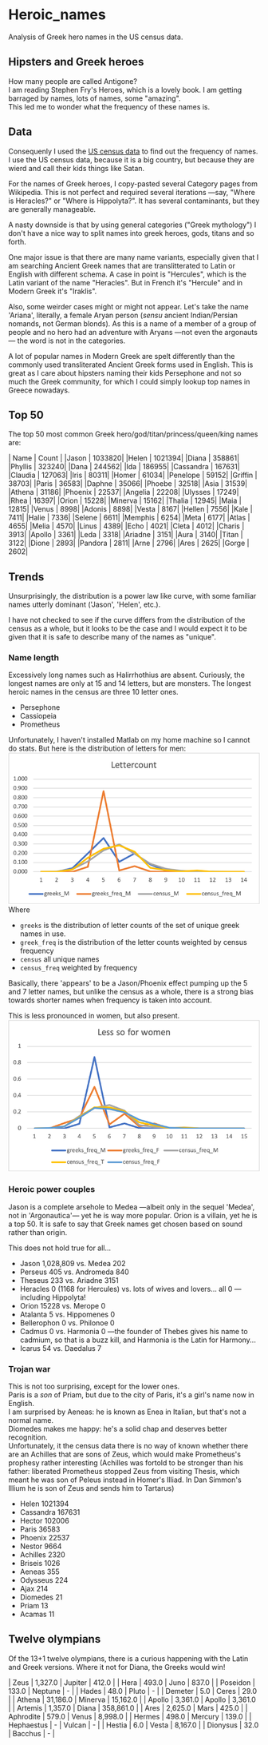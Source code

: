 # Heroic_names
Analysis of Greek hero names in the US census data.

## Hipsters and Greek heroes
How many people are called Antigone?         
I am reading Stephen Fry's Heroes, which is a lovely book. I am getting barraged by names, lots of names, some "amazing".      
This led me to wonder what the frequency of these names is.

## Data
Consequenly I used the [US census data](https://www.ssa.gov/oact/babynames/limits.html) to find out the frequency of names.        
I use the US census data, because it is a big country, but because they are wierd and call their kids things like Satan.

For the names of Greek heroes, I copy-pasted several Category pages from Wikipedia.
This is not perfect and required several iterations —say, "Where is Heracles?" or "Where is Hippolyta?".
It has several contaminants, but they are generally manageable.       

A nasty downside is that by using general categories ("Greek mythology") I don't have a nice way to split names into greek heroes, gods, titans and so forth.

One major issue is that there are many name variants, especially given that I am searching Ancient Greek names that are translitterated to Latin or English with different schema.
A case in point is "Hercules", which is the Latin variant of the name "Heracles". But in French it's "Hercule" and in Modern Greek it's "Iraklis".

Also, some weirder cases might or might not appear. Let's take the name 'Ariana', literally, a female Aryan person (_sensu_ ancient Indian/Persian nomands, not German blonds).
As this is a name of a member of a group of people and no hero had an adventure with Aryans &mdash;not even the argonauts&mdash; the word is not in the categories.

A lot of popular names in Modern Greek are spelt differently than the commonly used transliterated Ancient Greek forms used in English. This is great as I care about hipsters naming their kids Persephone and not so much the Greek community, for which I could simply lookup top names in Greece nowadays.

## Top 50
The top 50 most common Greek hero/god/titan/princess/queen/king names are:

| Name | Count |
|Jason | 1033820|
|Helen | 1021394|
|Diana | 358861|
|Phyllis | 323240|
|Dana | 244562|
|Ida | 186955|
|Cassandra | 167631|
|Claudia | 127063|
|Iris | 80311|
|Homer | 61034|
|Penelope | 59152|
|Griffin | 38703|
|Paris | 36583|
|Daphne | 35066|
|Phoebe | 32518|
|Asia | 31539|
|Athena | 31186|
|Phoenix | 22537|
|Angelia | 22208|
|Ulysses | 17249|
|Rhea | 16397|
|Orion | 15228|
|Minerva | 15162|
|Thalia | 12945|
|Maia | 12815|
|Venus | 8998|
|Adonis | 8898|
|Vesta | 8167|
|Hellen | 7556|
|Kale | 7411|
|Halie | 7336|
|Selene | 6611|
|Memphis | 6254|
|Meta | 6177|
|Atlas | 4655|
|Melia | 4570|
|Linus | 4389|
|Echo | 4021|
|Cleta | 4012|
|Charis | 3913|
|Apollo | 3361|
|Leda | 3318|
|Ariadne | 3151|
|Aura | 3140|
|Titan | 3122|
|Dione | 2893|
|Pandora | 2811|
|Arne | 2796|
|Ares | 2625|
|Gorge | 2602|

## Trends
Unsurprisingly, the distribution is a power law like curve, with some familiar names utterly dominant ('Jason', 'Helen', etc.).

I have not checked to see if the curve differs from the distribution of the census as a whole, but it looks to be the case and I would expect it to be given that it is safe to describe many of the names as "unique".

### Name length
Excessively long names such as Halirrhothius are absent. Curiously, the longest names are only at 15 and 14 letters, but are monsters.
The longest heroic names in the census are three 10 letter ones.

* Persephone
* Cassiopeia
* Prometheus

Unfortunately, I haven't installed Matlab on my home machine so I cannot do stats. But here is the distribution of letters for men:
![distro](distribution.png)
Where 

* `greeks` is the distribution of letter counts of the set of unique greek names in use.
* `greek_freq` is the distribution of the letter counts weighted by census frequency
* `census` all unique names
* `census_freq` weighted by frequency

Basically, there 'appears' to be a Jason/Phoenix effect pumping up the 5 and 7 letter names, but unlike the census as a whole,
there is a strong bias towards shorter names when frequency is taken into account.

This is less pronounced in women, but also present.
![women](longer_women.png)

### Heroic power couples
Jason is a complete arsehole to Medea &mdash;albeit only in the sequel 'Medea', not in 'Argonautica'&mdash; yet he is way more popular.
Orion is a villain, yet he is a top 50. It is safe to say that Greek names get chosen based on sound rather than origin.

This does not hold true for all...
* Jason 1,028,809 vs. Medea 202
* Perseus 405 vs. Andromeda 840
* Theseus 233 vs. Ariadne 3151
* Heracles 0 (1168 for Hercules) vs. lots of wives and lovers... all 0 &mdash; including Hippolyta!
* Orion 15228 vs. Merope 0
* Atalanta 5 vs. Hippomenes 0
* Bellerophon 0 vs. Philonoe 0
* Cadmus 0 vs. Harmonia 0 &mdash;the founder of Thebes gives his name to cadmium, so that is a buzz kill, and Harmonia is the Latin for Harmony...
* Icarus 54 vs. Daedalus 7

### Trojan war
This is not too surprising, except for the lower ones.      
Paris is a _son_ of Priam, but due to the city of Paris, it's a girl's name now in English.         
I am surprised by Aeneas: he is known as Enea in Italian, but that's not a normal name.    
Diomedes makes me happy: he's a solid chap and deserves better recognition.     
Unfortunately, it the census data there is no way of known whether there are an Achilles that are sons of Zeus, which would make Prometheus's prophesy rather interesting (Achilles was fortold to be stronger than his father: liberated Prometheus stopped Zeus from visiting Thesis, which meant he was son of Peleus instead in Homer's Illiad. In Dan Simmon's Illium he is son of Zeus and sends him to Tartarus)  

* Helen	1021394
* Cassandra	167631
* Hector	102006
* Paris	36583
* Phoenix	22537
* Nestor	9664
* Achilles	2320
* Briseis	1026
* Aeneas	355
* Odysseus	224
* Ajax	214
* Diomedes	21
* Priam	13
* Acamas  11

## Twelve olympians
Of the 13+1 twelve olympians, there is a curious happening with the Latin and Greek versions. Where it not for Diana, the Greeks would win!

| Zeus | 1,327.0 | Jupiter | 412.0  | 
| Hera | 493.0 | Juno | 837.0  | 
| Poseidon | 133.0 | Neptune | -    | 
| Hades | 48.0 | Pluto | -    | 
| Demeter | 5.0 | Ceres | 29.0  | 
| Athena | 31,186.0 | Minerva | 15,162.0  | 
| Apollo | 3,361.0 	| Apollo | 3,361.0  | 
| Artemis | 1,357.0 | Diana | 358,861.0  | 
| Ares | 2,625.0 | Mars | 425.0  | 
| Aphrodite | 579.0 | Venus | 8,998.0  | 
| Hermes | 498.0 | Mercury | 139.0  | 
| Hephaestus | -   | Vulcan | -    | 
| Hestia | 6.0 | Vesta | 8,167.0  | 
| Dionysus | 32.0 | Bacchus | -  |
 


